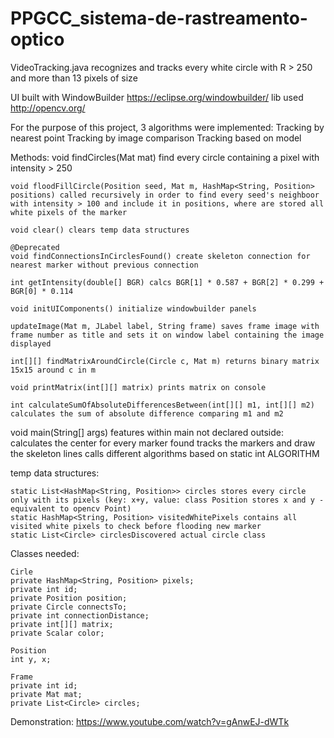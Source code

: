 # PPGCC_sistema-de-rastreamento-optico

VideoTracking.java recognizes and tracks every white circle with R > 250 and more than 13 pixels of size

UI built with WindowBuilder https://eclipse.org/windowbuilder/
lib used http://opencv.org/

For the purpose of this project, 3 algorithms were implemented:
Tracking by nearest point
Tracking by image comparison
Tracking based on model

Methods:
	void findCircles(Mat mat) find every circle containing a pixel with intensity > 250

	void floodFillCircle(Position seed, Mat m, HashMap<String, Position> positions) called recursively in order to find every seed's neighboor with intensity > 100 and include it in positions, where are stored all white pixels of the marker

	void clear() clears temp data structures

	@Deprecated
	void findConnectionsInCirclesFound() create skeleton connection for nearest marker without previous connection

	int getIntensity(double[] BGR) calcs BGR[1] * 0.587 + BGR[2] * 0.299 + BGR[0] * 0.114

	void initUIComponents() initialize windowbuilder panels

	updateImage(Mat m, JLabel label, String frame) saves frame image with frame number as title and sets it on window label containing the image displayed

	int[][] findMatrixAroundCircle(Circle c, Mat m) returns binary matrix 15x15 around c in m

	void printMatrix(int[][] matrix) prints matrix on console

	int calculateSumOfAbsoluteDifferencesBetween(int[][] m1, int[][] m2) calculates the sum of absolute difference comparing m1 and m2

void main(String[] args)
features within main not declared outside:
calculates the center for every marker found
tracks the markers and draw the skeleton lines
calls different algorithms based on static int ALGORITHM

temp data structures:

	static List<HashMap<String, Position>> circles stores every circle only with its pixels (key: x+y, value: class Position stores x and y - equivalent to opencv Point)
	static HashMap<String, Position> visitedWhitePixels contains all visited white pixels to check before flooding new marker
	static List<Circle> circlesDiscovered actual circle class


Classes needed:

	Cirle
	private HashMap<String, Position> pixels;
	private int id;
	private Position position;
	private Circle connectsTo;
	private int connectionDistance;
	private int[][] matrix;
	private Scalar color;

	Position
	int y, x;

	Frame
	private int id;
	private Mat mat;
	private List<Circle> circles;

Demonstration:
https://www.youtube.com/watch?v=gAnwEJ-dWTk